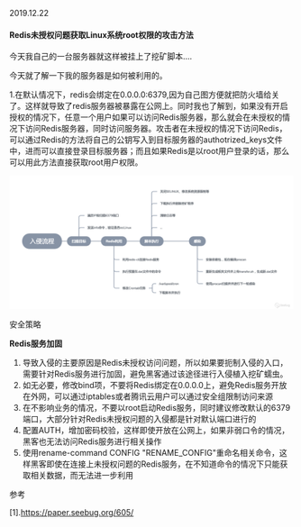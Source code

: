 2019.12.22





#### Redis未授权问题获取Linux系统root权限的攻击方法

今天我自己的一台服务器就这样被挂上了挖矿脚本....

今天就了解一下我的服务器是如何被利用的。



1.在默认情况下，redis会绑定在0.0.0.0:6379,因为自己图方便就把防火墙给关了。这样就导致了redis服务器被暴露在公网上。同时我也了解到，如果没有开启授权的情况下，任意一个用户如果可以访问Redis服务器，那么就会在未授权的情况下访问Redis服务器，同时访问服务器。攻击者在未授权的情况下访问Redis，可以通过Redis的方法将自己的公钥写入到目标服务器的authotrized_keys文件中，进而可以直接登录目标服务器；而且如果Redis是以root用户登录的话，那么可以用此方法直接获取root用户权限。



![img](2019.12.22.assets/f15f3645-00c6-4cd9-9cba-2ef05e95d32b-1576993101129.png-w331s)





安全策略

**Redis服务加固**

1. 导致入侵的主要原因是Redis未授权访问问题，所以如果要扼制入侵的入口，需要针对Redis服务进行加固，避免黑客通过该途径进行入侵植入挖矿蠕虫。
2. 如无必要，修改bind项，不要将Redis绑定在0.0.0.0上，避免Redis服务开放在外网，可以通过iptables或者腾讯云用户可以通过安全组限制访问来源
3. 在不影响业务的情况，不要以root启动Redis服务，同时建议修改默认的6379端口，大部分针对Redis未授权问题的入侵都是针对默认端口进行的
4. 配置AUTH，增加密码校验，这样即使开放在公网上，如果非弱口令的情况，黑客也无法访问Redis服务进行相关操作
5. 使用rename-command CONFIG "RENAME_CONFIG"重命名相关命令，这样黑客即使在连接上未授权问题的Redis服务，在不知道命令的情况下只能获取相关数据，而无法进一步利用





参考

[1].https://paper.seebug.org/605/